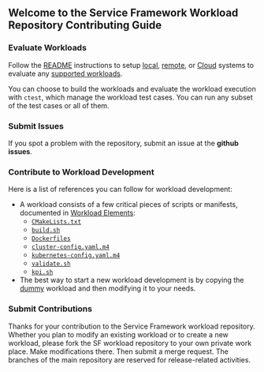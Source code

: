 ## Welcome to the Service Framework Workload Repository Contributing Guide

### Evaluate Workloads

Follow the [README](README.md#prerequisite) instructions to setup [local](doc/user-guide/preparing-infrastructure/setup-docker.md), [remote](doc/user-guide/preparing-infrastructure/setup-cumulus.md), or [Cloud](doc/user-guide/preparing-infrastructure/setup-cumulus.md) systems to evaluate any [supported workloads](worklod/README.md#list-of-workloads).

You can choose to build the workloads and evaluate the workload execution with `ctest`, which manage the workload test cases. You can run any subset of the test cases or all of them. 

### Submit Issues

If you spot a problem with the repository, submit an issue at the **github issues**.  

### Contribute to Workload Development

Here is a list of references you can follow for workload development:
- A workload consists of a few critical pieces of scripts or manifests, documented in [Workload Elements](doc/developer-guide/component-design/workload.md):
  - [`CMakeLists.txt`](doc/developer-guide/component-design/cmakelists.md)
  - [`build.sh`](doc/developer-guide/component-design/build.md)
  - [`Dockerfiles`](doc/developer-guide/component-design/dockerfile.md)
  - [`cluster-config.yaml.m4`](doc/developer-guide/component-design/cluster-config.md)
  - [`kubernetes-config.yaml.m4`](doc/developer-guide/component-design/kubernetes-config.md)
  - [`validate.sh`](doc/developer-guide/component-design/validate.md)
  - [`kpi.sh`](doc/developer-guide/component-design/kpi.md)
- The best way to start a new workload development is by copying the [dummy](workload/dummy) workload and then modifying it to your needs. 

### Submit Contributions

Thanks for your contribution to the Service Framework workload repository. Whether you plan to modify an existing workload or to create a new workload, please fork the SF workload repository to your own private work place. Make modifications there. Then submit a merge request. The branches of the main repository are reserved for release-related activities.  

